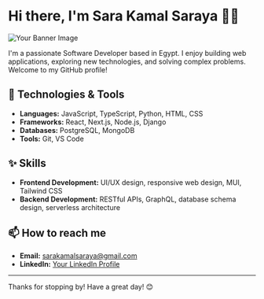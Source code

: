 # Hi there, I'm Sara Kamal Saraya 👋😁

![Your Banner Image](https://your-image-link.com/banner.png)

I'm a passionate Software Developer based in Egypt. I enjoy building web applications, exploring new technologies, and solving complex problems. Welcome to my GitHub profile!

## 🔧 Technologies & Tools

- **Languages:** JavaScript, TypeScript, Python, HTML, CSS
- **Frameworks:** React, Next.js, Node.js, Django
- **Databases:** PostgreSQL, MongoDB
- **Tools:** Git, VS Code

## ✨ Skills

- **Frontend Development:** UI/UX design, responsive web design, MUI, Tailwind CSS
- **Backend Development:** RESTful APIs, GraphQL, database schema design, serverless architecture

## 📫 How to reach me

- **Email:** sarakamalsaraya@gmail.com
- **LinkedIn:** [Your LinkedIn Profile](www.linkedin.com/in/sarasaraya)

---

Thanks for stopping by! Have a great day! 😊
